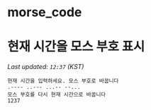 # morse_code
# 현재 시간을 모스 부호 표시
<!-- MORSE_TIME_START -->
_Last updated: `12:37` (KST)_

```
현재 시간을 입력하세요. 모스 부호로 바꿉니다
.---- ..--- ...-- --...
모스 부호를 다시 현재 시간으로 바꿉니다
1237
```
<!-- MORSE_TIME_END -->
